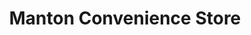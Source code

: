 ---
title: "Manton Convenience Store"
url: /jamaica/manton-convenience-store/
shop: Lebensmittel
---